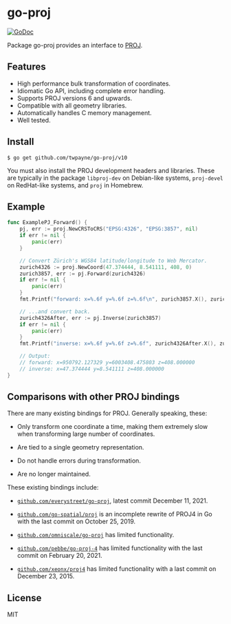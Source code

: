 # go-proj

[![GoDoc](https://pkg.go.dev/badge/github.com/twpayne/go-proj/v10)](https://pkg.go.dev/github.com/twpayne/go-proj/v10)

Package go-proj provides an interface to [PROJ](https://proj.org).

## Features

* High performance bulk transformation of coordinates.
* Idiomatic Go API, including complete error handling.
* Supports PROJ versions 6 and upwards.
* Compatible with all geometry libraries.
* Automatically handles C memory management.
* Well tested.

## Install

```console
$ go get github.com/twpayne/go-proj/v10
```

You must also install the PROJ development headers and libraries. These are
typically in the package `libproj-dev` on Debian-like systems, `proj-devel` on
RedHat-like systems, and `proj` in Homebrew.

## Example

```go
func ExamplePJ_Forward() {
	pj, err := proj.NewCRSToCRS("EPSG:4326", "EPSG:3857", nil)
	if err != nil {
		panic(err)
	}

	// Convert Zürich's WGS84 latitude/longitude to Web Mercator.
	zurich4326 := proj.NewCoord(47.374444, 8.541111, 408, 0)
	zurich3857, err := pj.Forward(zurich4326)
	if err != nil {
		panic(err)
	}
	fmt.Printf("forward: x=%.6f y=%.6f z=%.6f\n", zurich3857.X(), zurich3857.Y(), zurich3857.Z())

	// ...and convert back.
	zurich4326After, err := pj.Inverse(zurich3857)
	if err != nil {
		panic(err)
	}
	fmt.Printf("inverse: x=%.6f y=%.6f z=%.6f", zurich4326After.X(), zurich4326After.Y(), zurich4326After.Z())

	// Output:
	// forward: x=950792.127329 y=6003408.475803 z=408.000000
	// inverse: x=47.374444 y=8.541111 z=408.000000
}
```

## Comparisons with other PROJ bindings

There are many existing bindings for PROJ. Generally speaking, these:

* Only transform one coordinate a time, making them extremely slow when
  transforming large number of coordinates.

* Are tied to a single geometry representation.

* Do not handle errors during transformation.

* Are no longer maintained.

These existing bindings include:

* [`github.com/everystreet/go-proj`](https://github.com/everystreet/go-proj),
  latest commit December 11, 2021.

* [`github.com/go-spatial/proj`](https://github.com/go-spatial/proj) is an
  incomplete rewrite of PROJ4 in Go with the last commit on October 25, 2019.

* [`github.com/omniscale/go-proj`](https://github.com/omniscale/go-proj) has
  limited functionality.

* [`github.com/pebbe/go-proj-4`](https://github.com/pebbe/go-proj-4) has limited
  functionality with the last commit on February 20, 2021.

* [`github.com/xeonx/proj4`](https://github.com/xeonx/proj4) has limited
  functionality with a last commit on December 23, 2015.


## License

MIT
